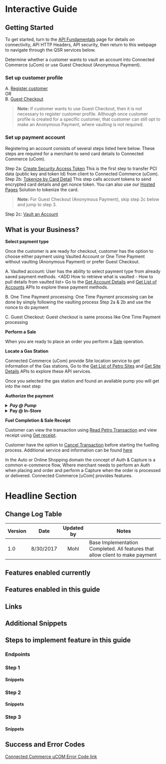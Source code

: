 # Interactive Guide

## Getting Started

To get started, turn to the [API Fundamentals](../docs/?path=/docs/documentation/Connectivity.md) page for details on connectivity, API HTTP Headers, API security, then return to this webpage to navigate through the QSR services below.

Determine whether a customer wants to vault an account into Connected Commerce (uCom) or use Guest Checkout (Anonymous Payment).  

### Set up customer profile

 A. [Register customer](../api/?type=post&path=/v1/customers)  
 OR  
 B. [Guest Checkout](../docs/?path=recipes/guest_checkout.md)

>**Note:**
>If customer wants to use Guest Checkout, then it is not necessary to register customer profile. Although once customer profile is created for a specific customer, that customer can still opt to make an Anonymous Payment, where vaulting is not required.

### Set up payment account
Registering an account consists of several steps listed here below. These steps are required for a merchant to send card details to Connected Commerce (uCom).

Step 2a: [Create Security Access Token](../api/?type=post&path=/v1/tokens) This is the first step to transfer PCI data (public key and token Id) from client to Connected Commerce (uCom).  
Step 2b: [Tokenize by Card Detail](../api/?type=post&path=/v1/account-tokens) This step calls account tokens to send encrypted card details and get nonce token. You can also use our [Hosted Pages](../docs/?path=recipes/HostedPages.md) Solution to tokenize the card.

>**Note:** For Guest Checkout (Anonymous Payment), skip step 2c below and jump to step 3.

Step 2c: [Vault an Account](../api/?type=post&path=/v1/customers/{fdCustomerId}/accounts)  

## What is your Business?

<!--
type: tab
titles: Restaurant, Gas Station, Automobiles
-->
<b> Select payment type </b>

Once the customer is are ready for checkout, customer has the option to choose either payment using Vaulted Account or One Time Payment without vaulting (Anonymous Payment) or prefer Guest Checkout.

A. Vaulted account: User has the ability to select payment type from already saved payment methods.
<ADD LINK TO VAULTED CARDS USE CASE once that page is created>
<ADD How to retrieve what is vaulted - How to pull details from vaulted list>
Go to the [Get Account Details](../api/?type=get&path=/v1/customers/{fdCustomerId}/accounts/{fdAccountId}) and [Get List of Accounts](../api/?type=get&path=/v1/customers/{fdCustomerId}/accounts) APIs to explore these payment methods.

B. One Time Payment processing: One Time Payment processing can be done by simply following the vaulting process Step 2a & 2b and use the nonce to do payment

C. Guest Checkout: Guest checkout is same process like One Time Payment processing

<b> Perform a Sale </b>

When you are ready to place an order you perform a [Sale](../api/?type=post&path=/v1/payments/sales) operation. 

<!--
type: tab
-->
<b> Locate a Gas Station </b>

Connected Commerce (uCom) provide Site location service to get information of the Gas stations, Go to the [Get List of Petro Sites](..//api/?type=get&path=/v1/petro-sites) and [Get Site Details](../api/?type=get&path=/v1/petro-sites/{siteLocationId}) APIs to explore these API services.

Once you selected the gas station and found an available pump you will get into the next step

<b> Authorize the payment </b>

<details>
<summary><b><i>Pay @ Pump</i></b></summary>

This step include selecting the gas status, pump number and funding source and authorize. The petro cycle start with [Create Petro Transaction](../api/?type=post&path=/v1/petro-transactions) API, once approved the customer will see the message [Begin Fueling] on the pump screen. After fueling is complete and the nozzle is placed back, The authorization completion process takes place in the Connected Commerce (uCom).

</details>

<details>
<summary><b>Pay @ In-Store</b></summary>

Customer walks inside the store to the cashier and shows QR code generated on the phone using [Create QR](../api/?type=post&path=/v1/stac)

Cashier scans the QR code and triggers the [Create Petro Transaction](../api/?type=post&path=/v1/petro-transactions) API from the Point Of Sale, once approved the customer will see the message [Begin Fueling] on the pump screen. After fueling is complete and the nozzle is placed back, The authorization completion process takes place in the Connected Commerce (uCom).

</details>

<b> Fuel Completion & Sale Receipt </b>

Customer can view the transaction using [Read Petro Transaction](../api/?type=get&path=/v1/petro-transactions/{fdTransactionId}) and view receipt using [Get receipt](../api/?type=get&path=/v1/txhistory/receipts/{fdTransactionId}).

Customer have the option to [Cancel Transaction](../api/?type=patch&path=/v1/petro-transactions/{fdTransactionId}) before starting the fuelling process. Additional service and information can be found [here](../docs/?path=/docs/documentation/APIServices.md)

<!--
type: tab
-->
In the Auto or Online Shopping domain the concept of Auth & Capture is a common e-commerce flow, Where merchant needs to perform an Auth when placing and order and perform a Capture when the order is processed or delivered. Connected Commerce [uCom] provides features.
<!-- type: tab-end -->




# Headline Section
<!-- Client Name Details -->

## Change Log Table

|Version|Date|Updated by| Notes| 
|:------|:-----:|:-----:|------|
|1.0| 8/30/2017| Mohl| Base Implementation Completed. All features that allow client to make payment | 
<!-- Line item on Base implementation (this includes all that is in the standard implementation guide. It should have a line item when that was completed. Anything else should be additional features/functionality. -->

## Features enabled currently 
<!--Inventory view of everything the client has. This can or cannot be in a table  -->

## Features enabled in this guide
<!-- What does this guide cover?  -->

## Links
<!-- This is where you put links for the client. We will want to make sure they all work. -->

## Additional Snippets 
<!-- What are the actions the client is trying to do?  What are the steps to take to implement. If the client is adding to an additional implementation where do they need to add?    -->

## Steps to implement feature in this guide 
<!-- Any feature implementation requires steps for the client. What are those steps?  -->
<!-- This is where we want to inventory this, validate and keep as a master -->

### Endpoints 
<!-- Endpoints required to implement -->

### Step 1  
#### Snippets 
<!-- What are the actions the client is trying to do?  What are the steps to take to implement. If the client is adding to an additional implementation where do they need to add?    -->
### Step 2  
#### Snippets 
<!-- What are the actions the client is trying to do?  What are the steps to take to implement. If the client is adding to an additional implementation where do they need to add?    -->
### Step 3
#### Snippets
 <!-- What are the actions the client is trying to do?  What are the steps to take to implement. If the client is adding to an additional implementation where do they need to add?    -->

## Success and Error Codes
<a href = "https://developer.fiserv.com/product/ConnectedCommerce/docs/?path=docs/documentation/API_Response_Codes.md&branch=main"> Connected Commerce uCOM Error Code link </a>

 <!-- Develop master list for successes as well depending on payment type. We should already have this and would be easy to partner   -->